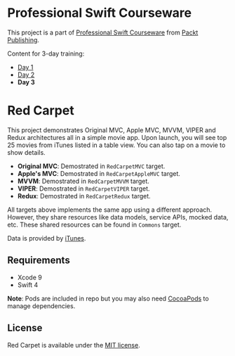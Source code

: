 # Professional Swift Courseware

This project is a part of [Professional Swift Courseware](https://www.packtpub.com/) from [Packt Publishing](https://www.packtpub.com/).

Content for 3-day training:

* [Day 1](https://github.com/gokselkoksal/RedCarpet/)
* [Day 2](https://github.com/gokselkoksal/RedCarpet/)
* **Day 3**

# Red Carpet

This project demonstrates Original MVC, Apple MVC, MVVM, VIPER and Redux architectures all in a simple movie app. Upon launch, you will see top 25 movies from iTunes listed in a table view. You can also tap on a movie to show details.

* **Original MVC**: Demostrated in `RedCarpetMVC` target.
* **Apple's MVC**: Demostrated in `RedCarpetAppleMVC` target.
* **MVVM**: Demostrated in `RedCarpetMVVM` target.
* **VIPER**: Demostrated in `RedCarpetVIPER` target.
* **Redux**: Demostrated in `RedCarpetRedux` target.

All targets above implements the same app using a different approach. However, they share resources like data models, service APIs, mocked data, etc. These shared resources can be found in `Commons` target.

Data is provided by [iTunes](https://rss.itunes.apple.com/en-us).

## Requirements

* Xcode 9
* Swift 4

**Note**: Pods are included in repo but you may also need [CocoaPods](https://github.com/CocoaPods/CocoaPods) to manage dependencies.

## License

Red Carpet is available under the [MIT license](https://github.com/gokselkoksal/RedCarpet/blob/master/LICENSE.txt).

